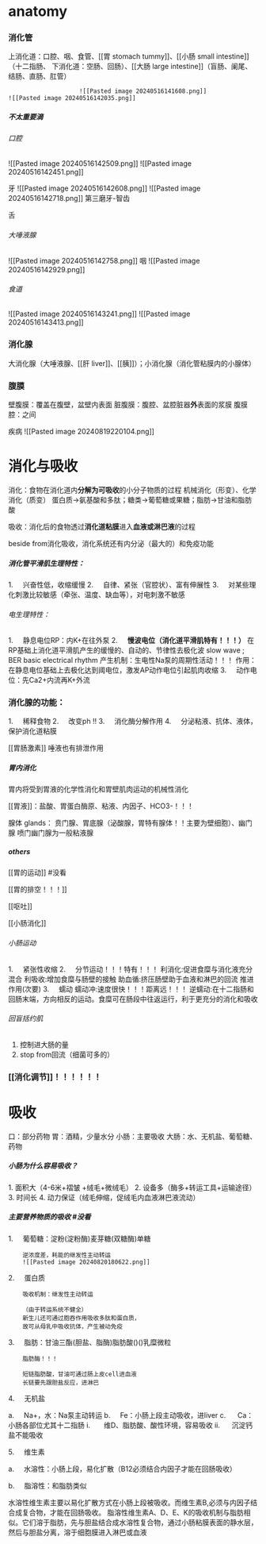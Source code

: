# anatomy
### 消化管
上消化道：口腔、咽、食管、[[胃 stomach tummy]]、[[小肠 small intestine]]（十二指肠、
下消化道：空肠、回肠）、[[大肠 large intestine]]（盲肠、阑尾、结肠、直肠、肛管）

						![[Pasted image 20240516141608.png]]
	![[Pasted image 20240516142035.png]]
##### 不太重要滴
###### 口腔
![[Pasted image 20240516142509.png]]
![[Pasted image 20240516142451.png]]

牙
![[Pasted image 20240516142608.png]]
![[Pasted image 20240516142718.png]]
第三磨牙-智齿

舌

###### 大唾液腺
![[Pasted image 20240516142758.png]]
咽
![[Pasted image 20240516142929.png]]
###### 食道
![[Pasted image 20240516143241.png]]
![[Pasted image 20240516143413.png]]

### 消化腺

大消化腺（大唾液腺、[[肝 liver]]、[[胰]]）；小消化腺（消化管粘膜内的小腺体）

### 腹膜
壁腹膜：覆盖在腹壁，盆壁内表面
脏腹膜：腹腔、盆腔脏器**外**表面的浆膜
腹膜腔：之间

疾病
![[Pasted image 20240819220104.png]]

# 消化与吸收

消化：食物在消化道内**分解为可吸收**的小分子物质的过程
	机械消化（形变）、化学消化（质变）
	蛋白质→氨基酸和多肽；糖类→葡萄糖或果糖；脂肪→甘油和脂肪酸

吸收：消化后的食物透过**消化道粘膜**进入**血液或淋巴液**的过程

beside from消化吸收，消化系统还有内分泌（最大的）和免疫功能

##### 消化管平滑肌生理特性：

1.     兴奋性低，收缩缓慢
2.     自律、紧张（官腔状）、富有伸展性
3.     对某些理化刺激比较敏感（牵张、温度、缺血等），对电刺激不敏感

###### 电生理特性：
1.     静息电位RP：内K+在往外泵
2.     **慢波电位（消化道平滑肌特有！！！）**
	在RP基础上消化道平滑肌产生的缓慢的、自动的、节律性去极化波
	slow wave ; BER basic electrical rhythm
	产生机制：生电性Na泵的周期性活动！！！
	作用：在静息电位基础上去极化达到阈电位，激发AP动作电位引起肌肉收缩
3.     动作电位：先Ca2+内流再K+外流

### 消化腺的功能：

1.     稀释食物
2.     改变ph !!
3.     消化酶分解作用
4.     分泌粘液、抗体、液体，保护消化道粘膜

[[胃肠激素]]
唾液也有排泄作用


##### 胃内消化
胃内将受到胃液的化学性消化和胃壁肌肉运动的机械性消化

[[胃液]]：盐酸、胃蛋白酶原、粘液、内因子、HCO3-！！！

腺体 glands：
贲门腺、胃底腺（泌酸腺，胃特有腺体！！主要为壁细胞）、幽门腺
喷门幽门腺为一般粘液腺

##### others
[[胃的运动]] #没看

[[胃的排空！！！]]

[[呕吐]]

[[小肠消化]]

###### 小肠运动

1.     紧张性收缩
2.     分节运动！！！特有！！！
	利消化:促进食糜与消化液充分混合
	利吸收:增加食糜与肠壁的接触
	助血循:挤压肠壁助于血液和淋巴的回流
	推进作用(次要)
3.     蠕动
	蠕动冲:速度很快！！！距离远！！！
	逆蠕动:在十二指肠和回肠末端，方向相反的运动。食糜可在肠段中往返运行，利于更充分的消化和吸收

###### 回盲括约肌
1. 控制进大肠的量
2. stop from回流（细菌可多的）

### [[消化调节]]！！！！！！
# 吸收

口：部分药物
胃：酒精，少量水分
小肠：主要吸收
大肠：水、无机盐、葡萄糖、药物

##### 小肠为什么容易吸收？

1. 面积大（4-6米+褶皱 +绒毛+微绒毛）
2. 设备多（酶多+转运工具+运输途径）
3. 时间长
4. 动力保证（绒毛伸缩，促绒毛内血液淋巴液流动）

##### 主要营养物质的吸收 #没看

1.     葡萄糖：淀粉(淀粉酶)麦芽糖(双糖酶)单糖

		逆浓度差，耗能的继发性主动转运
		![[Pasted image 20240820180622.png]]

2.     蛋白质

		吸收机制：继发性主动转运
		
		（由于转运系统不健全）
		新生儿还可通过胞吞作用吸收多肽和蛋白质，
		故可从母乳中吸收抗体，产生被动免疫

3.     脂肪：甘油三酯(胆盐、脂酶)脂肪酸()()乳糜微粒

		脂肪酶！！！
		
		短链脂肪酸，甘油可通过肠上皮cell进血液
		长链要先跟胆盐反应，进淋巴

4.     无机盐

a.     Na+，水：Na泵主动转运
b.     Fe：小肠上段主动吸收，进liver
c.      Ca：小肠各部位尤其十二指肠
i.       维D、脂肪酸、酸性环境，容易吸收
ii.      沉淀钙盐不能吸收

5.     维生素

a.     水溶性：小肠上段，易化扩散（B12必须结合内因子才能在回肠吸收）

b.     脂溶性：和脂肪类似

水溶性维生素主要以易化扩散方式在小肠上段被吸收。而维生素B,必须与内因子结合成复合物，才能在回肠吸收。
脂溶性维生素A、D、E、K的吸收机制与脂肪相似。它们溶于脂肪，先与胆盐结合成水溶性复合物，通过小肠粘膜表面的静水层，然后与胆盐分离，溶于细胞膜进入淋巴或血液